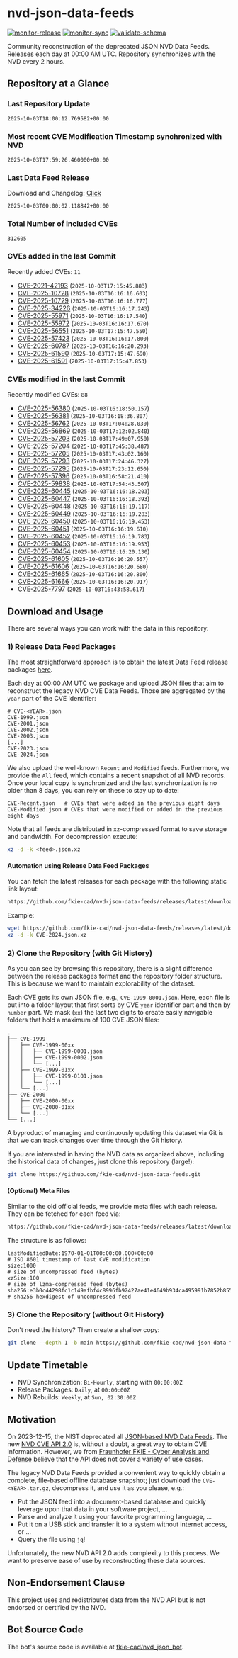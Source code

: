 # nvd-json-data-feeds

[![monitor-release](https://github.com/fkie-cad/nvd-json-data-feeds/actions/workflows/monitor_release.yml/badge.svg)](https://github.com/fkie-cad/nvd-json-data-feeds/actions/workflows/monitor_release.yml)
[![monitor-sync](https://github.com/fkie-cad/nvd-json-data-feeds/actions/workflows/monitor_sync.yml/badge.svg)](https://github.com/fkie-cad/nvd-json-data-feeds/actions/workflows/monitor_sync.yml)
[![validate-schema](https://github.com/fkie-cad/nvd-json-data-feeds/actions/workflows/validate_schema.yml/badge.svg)](https://github.com/fkie-cad/nvd-json-data-feeds/actions/workflows/validate_schema.yml)

Community reconstruction of the deprecated JSON NVD Data Feeds.
[Releases](https://github.com/fkie-cad/nvd-json-data-feeds/releases/latest) each day at 00:00 AM UTC.
Repository synchronizes with the NVD every 2 hours.

## Repository at a Glance

### Last Repository Update

```plain
2025-10-03T18:00:12.769582+00:00
```

### Most recent CVE Modification Timestamp synchronized with NVD

```plain
2025-10-03T17:59:26.460000+00:00
```

### Last Data Feed Release

Download and Changelog: [Click](https://github.com/fkie-cad/nvd-json-data-feeds/releases/latest)

```plain
2025-10-03T00:00:02.118842+00:00
```

### Total Number of included CVEs

```plain
312605
```

### CVEs added in the last Commit

Recently added CVEs: `11`

- [CVE-2021-42193](CVE-2021/CVE-2021-421xx/CVE-2021-42193.json) (`2025-10-03T17:15:45.883`)
- [CVE-2025-10728](CVE-2025/CVE-2025-107xx/CVE-2025-10728.json) (`2025-10-03T16:16:16.603`)
- [CVE-2025-10729](CVE-2025/CVE-2025-107xx/CVE-2025-10729.json) (`2025-10-03T16:16:16.777`)
- [CVE-2025-34226](CVE-2025/CVE-2025-342xx/CVE-2025-34226.json) (`2025-10-03T16:16:17.243`)
- [CVE-2025-55971](CVE-2025/CVE-2025-559xx/CVE-2025-55971.json) (`2025-10-03T16:16:17.540`)
- [CVE-2025-55972](CVE-2025/CVE-2025-559xx/CVE-2025-55972.json) (`2025-10-03T16:16:17.670`)
- [CVE-2025-56551](CVE-2025/CVE-2025-565xx/CVE-2025-56551.json) (`2025-10-03T17:15:47.550`)
- [CVE-2025-57423](CVE-2025/CVE-2025-574xx/CVE-2025-57423.json) (`2025-10-03T16:16:17.800`)
- [CVE-2025-60787](CVE-2025/CVE-2025-607xx/CVE-2025-60787.json) (`2025-10-03T16:16:20.293`)
- [CVE-2025-61590](CVE-2025/CVE-2025-615xx/CVE-2025-61590.json) (`2025-10-03T17:15:47.690`)
- [CVE-2025-61591](CVE-2025/CVE-2025-615xx/CVE-2025-61591.json) (`2025-10-03T17:15:47.853`)


### CVEs modified in the last Commit

Recently modified CVEs: `88`

- [CVE-2025-56380](CVE-2025/CVE-2025-563xx/CVE-2025-56380.json) (`2025-10-03T16:18:50.157`)
- [CVE-2025-56381](CVE-2025/CVE-2025-563xx/CVE-2025-56381.json) (`2025-10-03T16:18:36.807`)
- [CVE-2025-56762](CVE-2025/CVE-2025-567xx/CVE-2025-56762.json) (`2025-10-03T17:04:28.030`)
- [CVE-2025-56869](CVE-2025/CVE-2025-568xx/CVE-2025-56869.json) (`2025-10-03T17:12:02.840`)
- [CVE-2025-57203](CVE-2025/CVE-2025-572xx/CVE-2025-57203.json) (`2025-10-03T17:49:07.950`)
- [CVE-2025-57204](CVE-2025/CVE-2025-572xx/CVE-2025-57204.json) (`2025-10-03T17:45:38.487`)
- [CVE-2025-57205](CVE-2025/CVE-2025-572xx/CVE-2025-57205.json) (`2025-10-03T17:43:02.160`)
- [CVE-2025-57293](CVE-2025/CVE-2025-572xx/CVE-2025-57293.json) (`2025-10-03T17:24:46.327`)
- [CVE-2025-57295](CVE-2025/CVE-2025-572xx/CVE-2025-57295.json) (`2025-10-03T17:23:12.650`)
- [CVE-2025-57396](CVE-2025/CVE-2025-573xx/CVE-2025-57396.json) (`2025-10-03T16:58:21.410`)
- [CVE-2025-59838](CVE-2025/CVE-2025-598xx/CVE-2025-59838.json) (`2025-10-03T17:54:43.507`)
- [CVE-2025-60445](CVE-2025/CVE-2025-604xx/CVE-2025-60445.json) (`2025-10-03T16:16:18.203`)
- [CVE-2025-60447](CVE-2025/CVE-2025-604xx/CVE-2025-60447.json) (`2025-10-03T16:16:18.393`)
- [CVE-2025-60448](CVE-2025/CVE-2025-604xx/CVE-2025-60448.json) (`2025-10-03T16:16:19.117`)
- [CVE-2025-60449](CVE-2025/CVE-2025-604xx/CVE-2025-60449.json) (`2025-10-03T16:16:19.283`)
- [CVE-2025-60450](CVE-2025/CVE-2025-604xx/CVE-2025-60450.json) (`2025-10-03T16:16:19.453`)
- [CVE-2025-60451](CVE-2025/CVE-2025-604xx/CVE-2025-60451.json) (`2025-10-03T16:16:19.610`)
- [CVE-2025-60452](CVE-2025/CVE-2025-604xx/CVE-2025-60452.json) (`2025-10-03T16:16:19.783`)
- [CVE-2025-60453](CVE-2025/CVE-2025-604xx/CVE-2025-60453.json) (`2025-10-03T16:16:19.953`)
- [CVE-2025-60454](CVE-2025/CVE-2025-604xx/CVE-2025-60454.json) (`2025-10-03T16:16:20.130`)
- [CVE-2025-61605](CVE-2025/CVE-2025-616xx/CVE-2025-61605.json) (`2025-10-03T16:16:20.557`)
- [CVE-2025-61606](CVE-2025/CVE-2025-616xx/CVE-2025-61606.json) (`2025-10-03T16:16:20.680`)
- [CVE-2025-61665](CVE-2025/CVE-2025-616xx/CVE-2025-61665.json) (`2025-10-03T16:16:20.800`)
- [CVE-2025-61666](CVE-2025/CVE-2025-616xx/CVE-2025-61666.json) (`2025-10-03T16:16:20.917`)
- [CVE-2025-7797](CVE-2025/CVE-2025-77xx/CVE-2025-7797.json) (`2025-10-03T16:43:58.617`)


## Download and Usage

There are several ways you can work with the data in this repository:

### 1) Release Data Feed Packages

The most straightforward approach is to obtain the latest Data Feed release packages [here](https://github.com/fkie-cad/nvd-json-data-feeds/releases/latest).

Each day at 00:00 AM UTC we package and upload JSON files that aim to reconstruct the legacy NVD CVE Data Feeds.
Those are aggregated by the `year` part of the CVE identifier:

```
# CVE-<YEAR>.json
CVE-1999.json
CVE-2001.json
CVE-2002.json
CVE-2003.json
[...]
CVE-2023.json
CVE-2024.json
```

We also upload the well-known `Recent` and `Modified` feeds.
Furthermore, we provide the `All` feed, which contains a recent snapshot of all NVD records.
Once your local copy is synchronized and the last synchronization is no older than 8 days, you can rely on these to stay up to date:

```plain
CVE-Recent.json   # CVEs that were added in the previous eight days
CVE-Modified.json # CVEs that were modified or added in the previous eight days
```

Note that all feeds are distributed in `xz`-compressed format to save storage and bandwidth.
For decompression execute:

```sh
xz -d -k <feed>.json.xz
```

#### Automation using Release Data Feed Packages

You can fetch the latest releases for each package with the following static link layout:

```sh
https://github.com/fkie-cad/nvd-json-data-feeds/releases/latest/download/CVE-<YEAR>.json.xz
```

Example:

```sh
wget https://github.com/fkie-cad/nvd-json-data-feeds/releases/latest/download/CVE-2024.json.xz
xz -d -k CVE-2024.json.xz
```

### 2) Clone the Repository (with Git History)

As you can see by browsing this repository, there is a slight difference between the release packages format and the repository folder structure.
This is because we want to maintain explorability of the dataset.

Each CVE gets its own JSON file, e.g., `CVE-1999-0001.json`.
Here, each file is put into a folder layout that first sorts by CVE `year` identifier part and then by `number` part.
We mask (`xx`) the last two digits to create easily navigable folders that hold a maximum of 100 CVE JSON files:

```plain
.
├── CVE-1999
│   ├── CVE-1999-00xx
│   │   ├── CVE-1999-0001.json
│   │   ├── CVE-1999-0002.json
│   │   └── [...]
│   ├── CVE-1999-01xx
│   │   ├── CVE-1999-0101.json
│   │   └── [...]
│   └── [...]
├── CVE-2000
│   ├── CVE-2000-00xx
│   ├── CVE-2000-01xx
│   └── [...]
└── [...]
```

A byproduct of managing and continuously updating this dataset via Git is that we can track changes over time through the Git history.

If you are interested in having the NVD data as organized above, including the historical data of changes, just clone this repository (large!):

```sh
git clone https://github.com/fkie-cad/nvd-json-data-feeds.git
```

#### (Optional) Meta Files

Similar to the old official feeds, we provide meta files with each release. They can be fetched for each feed via:

```sh
https://github.com/fkie-cad/nvd-json-data-feeds/releases/latest/download/CVE-<YEAR>.meta
```

The structure is as follows:

```plain
lastModifiedDate:1970-01-01T00:00:00.000+00:00                          # ISO 8601 timestamp of last CVE modification
size:1000                                                               # size of uncompressed feed (bytes)
xzSize:100                                                              # size of lzma-compressed feed (bytes)
sha256:e3b0c44298fc1c149afbf4c8996fb92427ae41e4649b934ca495991b7852b855 # sha256 hexdigest of uncompressed feed
```

### 3) Clone the Repository (without Git History)

Don't need the history? Then create a shallow copy:

```sh
git clone --depth 1 -b main https://github.com/fkie-cad/nvd-json-data-feeds.git
```


## Update Timetable

* NVD Synchronization: `Bi-Hourly`, starting with `00:00:00Z`
* Release Packages: `Daily`, at `00:00:00Z`
* NVD Rebuilds: `Weekly`, at `Sun, 02:30:00Z`


## Motivation

On 2023-12-15, the NIST deprecated all [JSON-based NVD Data Feeds](https://nvd.nist.gov/vuln/data-feeds#divRetirementBanner-1).
The new [NVD CVE API 2.0](https://nvd.nist.gov/developers/vulnerabilities) is, without a doubt, a great way to obtain CVE information.
However, we from [Fraunhofer FKIE - Cyber Analysis and Defense](https://www.fkie.fraunhofer.de/en/departments/cad.html) believe that the API does not cover a variety of use cases.

The legacy NVD Data Feeds provided a convenient way to quickly obtain a complete, file-based offline database snapshot; just download the `CVE-<YEAR>.tar.gz`, decompress it, and use it as you please, e.g.:

- Put the JSON feed into a document-based database and quickly leverage upon that data in your software project, ...
- Parse and analyze it using your favorite programming language, ...
- Put it on a USB stick and transfer it to a system without internet access, or ...
- Query the file using `jq`!

Unfortunately, the new NVD API 2.0 adds complexity to this process.
We want to preserve ease of use by reconstructing these data sources.

## Non-Endorsement Clause

This project uses and redistributes data from the NVD API but is not endorsed or certified by the NVD.

## Bot Source Code

The bot's source code is available at [fkie-cad/nvd\_json\_bot](https://github.com/fkie-cad/nvd_json_bot).